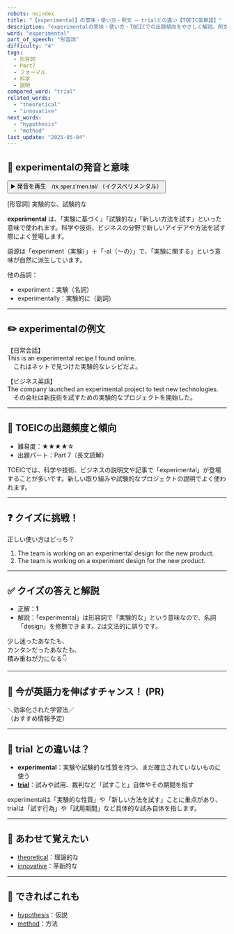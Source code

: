 ```yaml
---
robots: noindex
title: "【experimental】の意味・使い方・例文 ― trialとの違い【TOEIC英単語】"
description: "experimentalの意味・使い方・TOEICでの出題傾向をやさしく解説。例文・クイズ付きでtrialとの違いもわかりやすく学べます。"
word: "experimental"
part_of_speech: "形容詞"
difficulty: "4"
tags:
  - 形容詞
  - Part7
  - フォーマル
  - 科学
  - 説明
compared_word: "trial"
related_words:
  - "theoretical"
  - "innovative"
next_words:
  - "hypothesis"
  - "method"
last_update: "2025-05-04"
---
```


## 🔰 experimentalの発音と意味

<button class="play-audio" onclick="playTTS('experimental')">
  <span class="play-audio-main">
    ▶️ 発音を再生　/ɪkˌsper.ɪˈmen.təl/
  </span>
  <span class="play-audio-sub">
    （イクスペリメンタル）
  </span>
</button>

[形容詞] 実験的な、試験的な

**experimental** は、「実験に基づく」「試験的な」「新しい方法を試す」といった意味で使われます。科学や技術、ビジネスの分野で新しいアイデアや方法を試す際によく登場します。

語源は「experiment（実験）」＋「-al（～の）」で、「実験に関する」という意味が自然に派生しています。

他の品詞：  
- experiment：実験（名詞）
- experimentally：実験的に（副詞）

---

## ✏️ experimentalの例文

【日常会話】  
This is an experimental recipe I found online.  
　これはネットで見つけた実験的なレシピだよ。

【ビジネス英語】  
The company launched an experimental project to test new technologies.  
　その会社は新技術を試すための実験的なプロジェクトを開始した。

---

## 🎯 TOEICの出題頻度と傾向

- 難易度：★★★★☆
- 出題パート：Part 7（長文読解）

TOEICでは、科学や技術、ビジネスの説明文や記事で「experimental」が登場することが多いです。新しい取り組みや試験的なプロジェクトの説明でよく使われます。

---

## ❓ クイズに挑戦！

正しい使い方はどっち？

1. The team is working on an experimental design for the new product.  
2. The team is working on a experiment design for the new product.

---

## ✅ クイズの答えと解説

- 正解：**1**
- 解説：「experimental」は形容詞で「実験的な」という意味なので、名詞「design」を修飾できます。2は文法的に誤りです。

少し迷ったあなたも、  
カンタンだったあなたも、  
積み重ねが力になる👇️

---

## 🚀 今が英語力を伸ばすチャンス！ (PR)

<div class="info-center">
＼効率化された学習法／<br>  
（おすすめ情報予定）
</div>

---

## 🤔  trial との違いは？

- **experimental**：実験や試験的な性質を持つ、まだ確立されていないものに使う
- **[trial](/word/trial/)**：試みや試用、裁判など「試すこと」自体やその期間を指す

experimentalは「実験的な性質」や「新しい方法を試す」ことに重点があり、trialは「試す行為」や「試用期間」など具体的な試み自体を指します。

---

## 🧩 あわせて覚えたい

- [theoretical](/word/theoretical/)：理論的な
- [innovative](/word/innovative/)：革新的な

---

## 📖 できればこれも

- [hypothesis](/word/hypothesis/)：仮説
- [method](/word/method/)：方法

<!-- cvid: aid47_bid40 -->
